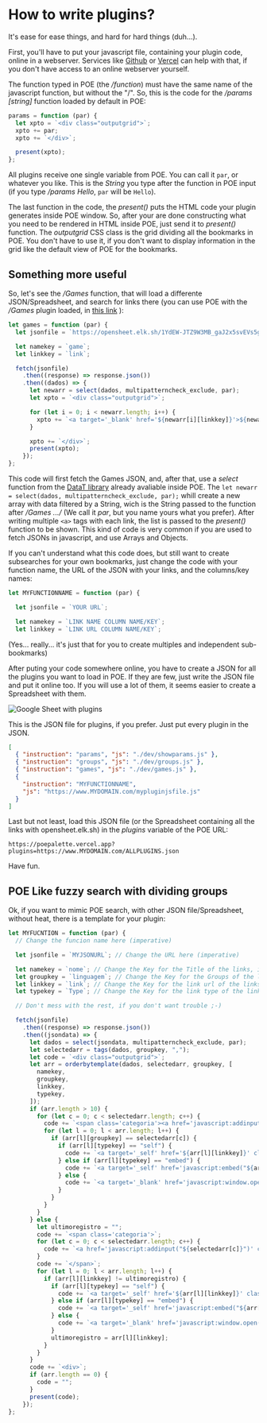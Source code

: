 # How to write plugins?

It's ease for ease things, and hard for hard things (duh...).

First, you'll have to put your javascript file, containing your plugin code, online in a webserver. Services like [Github](https://github.com) or [Vercel](https://www.vercel.app) can help with that, if you don't have access to an online webserver yourself.

The function typed in POE (the _/function_) must have the same name of the javascript function, but without the "/". So, this is the code for the _/params [string]_ function loaded by default in POE:

```js
params = function (par) {
  let xpto = `<div class="outputgrid">`;
  xpto += par;
  xpto += `</div>`;

  present(xpto);
};
```

All plugins receive one single variable from POE. You can call it `par`, or whatever you like. This is the _String_ you type after the function in POE input (if you type _/params Hello_, `par` will be `Hello`).

The last function in the code, the _present()_ puts the HTML code your plugin generates inside POE window. So, after your are done constructing what you need to be rendered in HTML inside POE, just send it to _present()_ function. The _outputgrid_ CSS class is the grid dividing all the bookmarks in POE. You don't have to use it, if you don't want to display information in the grid like the default view of POE for the bookmarks.

## Something more useful

So, let's see the _/Games_ function, that will load a differente JSON/Spreadsheet, and search for links there (you can use POE with the _/Games_ plugin loaded, in [this link](https://poepalette.vercel.app/?plugins=https://opensheet.elk.sh/1gvNjBqO-8ji2Y52MqllpLWatwXltqzCb99i-D0kgXL4/Custom) ):

```js
let games = function (par) {
  let jsonfile = `https://opensheet.elk.sh/1YdEW-JTZ9W3MB_gaJ2x5svEVs5gJXfb0d_QxkPL16d4/List`;

  let namekey = `game`;
  let linkkey = `link`;

  fetch(jsonfile)
    .then((response) => response.json())
    .then((dados) => {
      let newarr = select(dados, multipatterncheck_exclude, par);
      let xpto = `<div class="outputgrid">`;

      for (let i = 0; i < newarr.length; i++) {
        xpto += `<a target='_blank' href='${newarr[i][linkkey]}'>${newarr[i][namekey]}`;
      }

      xpto += `</div>`;
      present(xpto);
    });
};
```

This code will first fetch the Games JSON, and, after that, use a _select_ function from the [DataT library](https://github.com/ranoya/DataT) already avaliable inside POE. The `let newarr = select(dados, multipatterncheck_exclude, par);` whill create a new array with data filtered by a String, wich is the String passed to the function after _/Games .../_ (We call it _par_, but you name yours what you prefer). After writing multiple `<a>` tags with each link, the list is passed to the _present()_ function to be shown. This kind of code is very common if you are used to fetch JSONs in javascript, and use Arrays and Objects.

If you can't understand what this code does, but still want to create subsearches for your own bookmarks, just change the code with your function name, the URL of the JSON with your links, and the columns/key names:

```js
let MYFUNCTIONNAME = function (par) {

  let jsonfile = `YOUR URL`;

  let namekey = `LINK NAME COLUMN NAME/KEY`;
  let linkkey = `LINK URL COLUMN NAME/KEY`;

```

(Yes... really... it's just that for you to create multiples and independent sub-bookmarks)

After puting your code somewhere online, you have to create a JSON for all the plugins you want to load in POE.
If they are few, just write the JSON file and put it online too. If you will use a lot of them, it seems easier to create a Spreadsheet with them.

![Google Sheet with plugins](https://poepalette.vercel.app/docs/googlesheetpluginsimg.png)

This is the JSON file for plugins, if you prefer. Just put every plugin in the JSON.

```json
[
  { "instruction": "params", "js": "./dev/showparams.js" },
  { "instruction": "groups", "js": "./dev/groups.js" },
  { "instruction": "games", "js": "./dev/games.js" },
  {
    "instruction": "MYFUNCTIONNAME",
    "js": "https://www.MYDOMAIN.com/mypluginjsfile.js"
  }
]
```

Last but not least, load this JSON file (or the Spreadsheet containing all the links with opensheet.elk.sh) in the _plugins_ variable of the POE URL:

`https://poepalette.vercel.app?plugins=https://www.MYDOMAIN.com/ALLPLUGINS.json`

Have fun.

## POE Like fuzzy search with dividing groups

Ok, if you want to mimic POE search, with other JSON file/Spreadsheet, without heat, there is a template for your plugin:

```js
let MYFUCNTION = function (par) {
  // Change the funcion name here (imperative)

  let jsonfile = `MYJSONURL`; // Change the URL here (imperative)

  let namekey = `nome`; // Change the Key for the Title of the links, if needed
  let groupkey = `linguagem`; // Change the Key for the Groups of the links, if needed
  let linkkey = `link`; // Change the Key for the link url of the links, if needed
  let typekey = `Type`; // Change the Key for the link type of the links, if needed

  // Don't mess with the rest, if you don't want trouble ;-)

  fetch(jsonfile)
    .then((response) => response.json())
    .then((jsondata) => {
      let dados = select(jsondata, multipatterncheck_exclude, par);
      let selectedarr = tags(dados, groupkey, ",");
      let code = `<div class="outputgrid">`;
      let arr = orderbytemplate(dados, selectedarr, groupkey, [
        namekey,
        groupkey,
        linkkey,
        typekey,
      ]);
      if (arr.length > 10) {
        for (let c = 0; c < selectedarr.length; c++) {
          code += `<span class='categoria'><a href='javascript:addinput("${selectedarr[c]}")' class='grouplink'>${selectedarr[c]}</a></span>`;
          for (let l = 0; l < arr.length; l++) {
            if (arr[l][groupkey] == selectedarr[c]) {
              if (arr[l][typekey] == "self") {
                code += `<a target='_self' href='${arr[l][linkkey]}' class='linksrecursos'>${arr[l][namekey]}</a>`;
              } else if (arr[l][typekey] == "embed") {
                code += `<a target='_self' href='javascript:embed("${arr[l][linkkey]}")' class='linksrecursos'>${arr[l][namekey]}</a>`;
              } else {
                code += `<a target='_blank' href='javascript:window.open("${arr[l][linkkey]}",'_blank'); toggle("poeinst");' class='linksrecursos'>${arr[l][namekey]}</a>`;
              }
            }
          }
        }
      } else {
        let ultimoregistro = "";
        code += `<span class='categoria'>`;
        for (let c = 0; c < selectedarr.length; c++) {
          code += `<a href='javascript:addinput("${selectedarr[c]}")' class='grouplink'>${selectedarr[c]}</a> • `;
        }
        code += `</span>`;
        for (let l = 0; l < arr.length; l++) {
          if (arr[l][linkkey] != ultimoregistro) {
            if (arr[l][typekey] == "self") {
              code += `<a target='_self' href='${arr[l][linkkey]}' class='linksrecursos'>${arr[l][namekey]}</a>`;
            } else if (arr[l][typekey] == "embed") {
              code += `<a target='_self' href='javascript:embed("${arr[l][linkkey]}")' class='linksrecursos'>${arr[l][namekey]}</a>`;
            } else {
              code += `<a target='_blank' href='javascript:window.open("${arr[l][linkkey]}",'_blank'); toggle("poeinst");'  class='linksrecursos'>${arr[l][namekey]}</a>`;
            }
            ultimoregistro = arr[l][linkkey];
          }
        }
      }
      code += `<div>`;
      if (arr.length == 0) {
        code = "";
      }
      present(code);
    });
};
```
